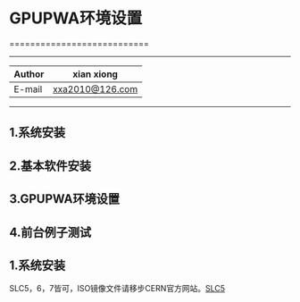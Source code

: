 # GPUPWA环境设置
===========================

****
	
|Author|xian xiong|
|---|---
|E-mail|xxa2010@126.com
****

## 1.系统安装
## 2.基本软件安装
## 3.GPUPWA环境设置
## 4.前台例子测试

## 1.系统安装
SLC5，6，7皆可，ISO镜像文件请移步CERN官方网站。[SLC5](http://linuxsoft.cern.ch/cern/slc5X/iso/)
